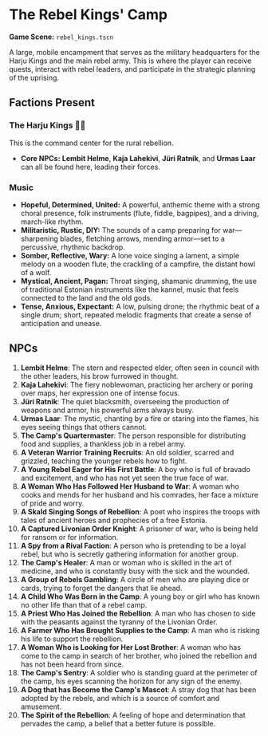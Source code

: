 # The Rebel Kings' Camp

**Game Scene:** `rebel_kings.tscn`

A large, mobile encampment that serves as the military headquarters for the Harju Kings and the main rebel army. This is where the player can receive quests, interact with rebel leaders, and participate in the strategic planning of the uprising.

## Factions Present

### The Harju Kings ✊🏻
This is the command center for the rural rebellion.
-   **Core NPCs:** **Lembit Helme**, **Kaja Lahekivi**, **Jüri Ratnik**, and **Urmas Laar** can all be found here, leading their forces.

### Music
- **Hopeful, Determined, United:** A powerful, anthemic theme with a strong choral presence, folk instruments (flute, fiddle, bagpipes), and a driving, march-like rhythm.
- **Militaristic, Rustic, DIY:** The sounds of a camp preparing for war—sharpening blades, fletching arrows, mending armor—set to a percussive, rhythmic backdrop.
- **Somber, Reflective, Wary:** A lone voice singing a lament, a simple melody on a wooden flute, the crackling of a campfire, the distant howl of a wolf.
- **Mystical, Ancient, Pagan:** Throat singing, shamanic drumming, the use of traditional Estonian instruments like the kannel, music that feels connected to the land and the old gods.
- **Tense, Anxious, Expectant:** A low, pulsing drone; the rhythmic beat of a single drum; short, repeated melodic fragments that create a sense of anticipation and unease.

## NPCs

1.  **Lembit Helme**: The stern and respected elder, often seen in council with the other leaders, his brow furrowed in thought.
2.  **Kaja Lahekivi**: The fiery noblewoman, practicing her archery or poring over maps, her expression one of intense focus.
3.  **Jüri Ratnik**: The quiet blacksmith, overseeing the production of weapons and armor, his powerful arms always busy.
4.  **Urmas Laar**: The mystic, chanting by a fire or staring into the flames, his eyes seeing things that others cannot.
5.  **The Camp's Quartermaster**: The person responsible for distributing food and supplies, a thankless job in a rebel army.
6.  **A Veteran Warrior Training Recruits**: An old soldier, scarred and grizzled, teaching the younger rebels how to fight.
7.  **A Young Rebel Eager for His First Battle**: A boy who is full of bravado and excitement, and who has not yet seen the true face of war.
8.  **A Woman Who Has Followed Her Husband to War**: A woman who cooks and mends for her husband and his comrades, her face a mixture of pride and worry.
9.  **A Skald Singing Songs of Rebellion**: A poet who inspires the troops with tales of ancient heroes and prophecies of a free Estonia.
10. **A Captured Livonian Order Knight**: A prisoner of war, who is being held for ransom or for information.
11. **A Spy from a Rival Faction**: A person who is pretending to be a loyal rebel, but who is secretly gathering information for another group.
12. **The Camp's Healer**: A man or woman who is skilled in the art of medicine, and who is constantly busy with the sick and the wounded.
13. **A Group of Rebels Gambling**: A circle of men who are playing dice or cards, trying to forget the dangers that lie ahead.
14. **A Child Who Was Born in the Camp**: A young boy or girl who has known no other life than that of a rebel camp.
15. **A Priest Who Has Joined the Rebellion**: A man who has chosen to side with the peasants against the tyranny of the Livonian Order.
16. **A Farmer Who Has Brought Supplies to the Camp**: A man who is risking his life to support the rebellion.
17. **A Woman Who is Looking for Her Lost Brother**: A woman who has come to the camp in search of her brother, who joined the rebellion and has not been heard from since.
18. **The Camp's Sentry**: A soldier who is standing guard at the perimeter of the camp, his eyes scanning the horizon for any sign of the enemy.
19. **A Dog that has Become the Camp's Mascot**: A stray dog that has been adopted by the rebels, and which is a source of comfort and amusement.
20. **The Spirit of the Rebellion**: A feeling of hope and determination that pervades the camp, a belief that a better future is possible.
